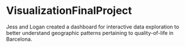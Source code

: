 # VisualizationFinalProject

Jess and Logan created a dashboard for interactive data exploration to better
understand geographic patterns pertaining to quality-of-life in Barcelona.
